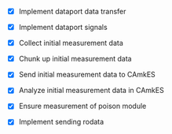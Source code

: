 - [x] Implement dataport data transfer
- [x] Implement dataport signals
- [x] Collect initial measurement data
- [x] Chunk up initial measurement data
- [x] Send initial measurement data to CAmkES
- [x] Analyze initial measurement data in CAmkES
- [x] Ensure measurement of poison module
- [x] Implement sending rodata

